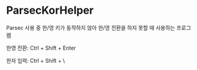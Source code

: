 # ParsecKorHelper

Parsec 사용 중 한/영 키가 동작하지 않아 한/영 전환을 하지 못할 때 사용하는 프로그램

한영 전환: Ctrl + Shift + Enter

한자 입력: Ctrl + Shift + \
